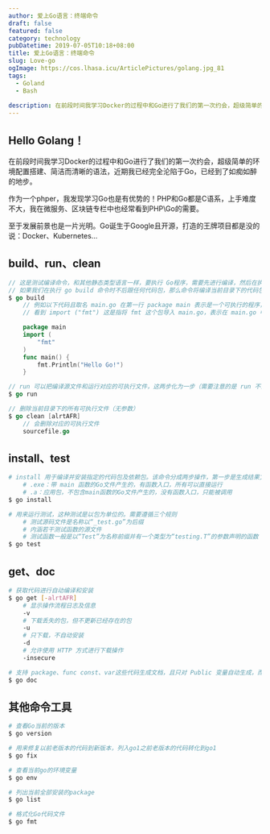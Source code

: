 ```yaml
---
author: 爱上Go语言：终端命令
draft: false
featured: false
category: technology
pubDatetime: 2019-07-05T10:18+08:00
title: 爱上Go语言：终端命令
slug: Love-go
ogImage: https://cos.lhasa.icu/ArticlePictures/golang.jpg_81
tags:
  - Goland
  - Bash
  
description: 在前段时间我学习Docker的过程中和Go进行了我们的第一次约会，超级简单的环境配置搭建、简洁而清晰的语法...
---
```


## Hello Golang！
在前段时间我学习Docker的过程中和Go进行了我们的第一次约会，超级简单的环境配置搭建、简洁而清晰的语法，近期我已经完全沦陷于Go，已经到了如痴如醉的地步。

作为一个phper，我发现学习Go也是有优势的！PHP和Go都是C语系，上手难度不大，我在微服务、区块链专栏中也经常看到PHP\Go的需要。

至于发展前景也是一片光明。Go诞生于Google且开源，打造的王牌项目都是没的说：Docker、Kubernetes...

## build、run、clean
```go
// 这是测试编译命令，和其他静态类型语言一样，要执行 Go程序，需要先进行编译，然后在执行产生的可执行 .exe 文件，
// 如果我们在执行 go build 命令时不后跟任何代码包，那么命令将编译当前目录下的代码包。但不是所有的 Go 程序都可以编译成可执行文件的，它需要满足两个条件：
$ go build
    // 例如以下代码且取名 main.go 在第一行 package main 表示是一个可执行的程序，当然每个 Go应用程序都应当包含一个名为 main 的包。
    // 看到 import ("fmt") 这是指将 fmt 这个包导入 main.go，表示在 main.go 中可以使用 fmt 包中可见所有方法、类型等。

    package main
    import (
        "fmt"
    )
    func main() {
        fmt.Println("Hello Go!")
    }

// run 可以把编译源文件和运行对应的可执行文件，这两步化为一步（需要注意的是 run 不会产生文件）
$ go run

// 删除当前目录下的所有可执行文件（无参数）
$ go clean [alrtAFR]
    // 会删除对应的可执行文件
    sourcefile.go
```

## install、test
```bash
# install 用于编译并安装指定的代码包及依赖包。该命令分成两步操作，第一步是生成结果文件（.exe或.a），第二部把编译结果移到 $GOPATH/pkg 或 $GOPATH/bin
    # .exe：带 main 函数的Go文件产生的，有函数入口，所有可以直接运行
    # .a：应用包，不包含main函数的Go文件产生的，没有函数入口，只能被调用
$ go install

# 用来运行测试，这种测试是以包为单位的。需要遵循三个规则
    # 测试源码文件是名称以“_test.go”为后缀
    # 内涵若干测试函数的源文件
    # 测试函数一般是以“Test”为名称前缀并有一个类型为“testing.T”的参数声明的函数
$ go test
```

## get、doc
```bash
# 获取代码进行自动编译和安装
$ go get [-alrtAFR]
    # 显示操作流程日志及信息
    -v
    # 下载丢失的包，但不更新已经存在的包
    -u
    # 只下载，不自动安装
    -d
    # 允许使用 HTTP 方式进行下载操作
    -insecure

# 支持 package、func const、var这些代码生成文档，且只对 Public 变量自动生成，而 Private 变量不会
$ go doc
```

## 其他命令工具
```bash
# 查看Go当前的版本
$ go version

# 用来修复以前老版本的代码到新版本，列入go1之前老版本的代码转化到go1
$ go fix

# 查看当前go的环境变量
$ go env

# 列出当前全部安装的package
$ go list

# 格式化Go代码文件
$ go fmt
```
